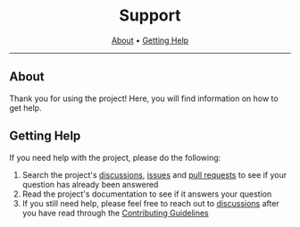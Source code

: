 <!-- markdownlint-disable MD041 -->

<div align="center">

# Support

[About](#about)
•
[Getting Help](#getting-help)

</div>

---

## About

Thank you for using the project! Here, you will find information on how to get
help.

## Getting Help

If you need help with the project, please do the following:

<!-- @formatter:off -->

1. Search the project's [discussions](https://github.com/akikanellis/branch-name-validator-test/discussions),
    [issues](https://github.com/akikanellis/branch-name-validator-test/issues)
    and [pull requests](https://github.com/akikanellis/branch-name-validator-test/pulls)
    to see if your question has already been answered
2. Read the project's documentation to see if it answers your question
3. If you still need help, please feel free to reach out to [discussions](https://github.com/akikanellis/branch-name-validator-test/discussions)
    after you have read through the [Contributing Guidelines](CONTRIBUTING.md)

<!-- @formatter:on -->

